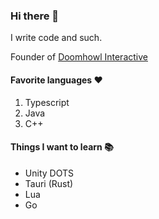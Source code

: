 ### Hi there 👋
I write code and such.

Founder of [Doomhowl Interactive](https://github.com/orgs/Doomhowl-Interactive/repositories)

#### Favorite languages ❤️
1. Typescript
2. Java
3. C++

#### Things I want to learn 📚
- Unity DOTS
- Tauri (Rust)
- Lua
- Go
